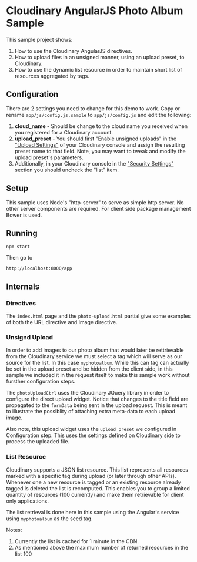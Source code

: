 Cloudinary AngularJS Photo Album Sample
=======================================

This sample project shows:

1. How to use the Cloudinary AngularJS directives.
2. How to upload files in an unsigned manner, using an upload preset, to Cloudinary.
3. How to use the dynamic list resource in order to maintain short list of resources aggregated by tags.

## Configuration ##

There are 2 settings you need to change for this demo to work. Copy or rename `app/js/config.js.sample` to `app/js/config.js` and edit the following:

1. **cloud_name** - Should be change to the cloud name you received when you registered for a Cloudinary account.
2. **upload_preset** - You should first "Enable unsigned uploads" in the ["Upload Settings"](https://cloudinary.com/console/settings/upload) of your Cloudinary console and assign the resulting preset name to that field. Note, you may want to tweak and modify the upload preset's parameters.
3. Additionally, in your Cloudinary console in the ["Security Settings"](https://cloudinary.com/console/settings/security) section you should uncheck the "list" item.

## Setup ##

This sample uses Node's "http-server" to serve as simple http server. No other server components are required. For client side package management Bower is used.

## Running ##

    npm start

Then go to

    http://localhost:8000/app

## Internals ##

### Directives ###

The `index.html` page and the `photo-upload.html` partial give some examples of both the URL directive and Image directive.

### Unsignd Upload ###

In order to add images to our photo album that would later be rettrievable from the Cloudinary service we must select a tag which will serve as our source for the list. In this case `myphotoalbum`. While this can tag can actually be set in the upload preset and be hidden from the client side, in this sample we included it in the request itself to make this sample work without fursther configuration steps.

The `photoUploadCtrl` uses the Cloudinary JQuery library in order to configure the direct upload widget. Notice that changes to the title field are propagated to the `formData` being sent in the upload request. This is meant to illustrate the possiblity of attaching extra meta-data to each upload image.

Also note, this upload widget uses the `upload_preset` we configured in Configuration step. This uses the settings defined on Cloudinary side to process the uploaded file.

### List Resource ###

Cloudinary supports a JSON list resource. This list represents all resources marked with a specific tag during upload (or later through other APIs). Whenever one a new resource is tagged or an existing resource already tagged is deleted the list is recomputed. This enables you to group a limited quantity of resources (100 currently) and make them retrievable for client only applications.

The list retrieval is done here in this sample using the Angular's service using `myphotoalbum` as the seed tag.

Notes:

1. Currently the list is cached for 1 minute in the CDN.
2. As mentioned above the maximum number of returned resources in the list 100


### 
